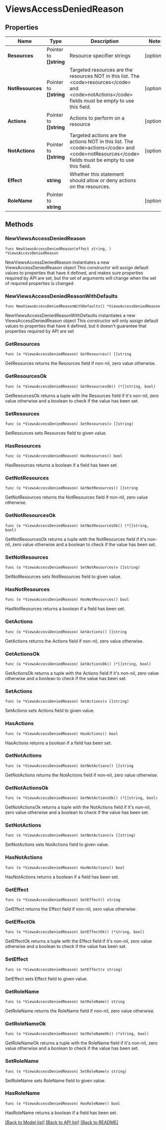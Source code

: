 # ViewsAccessDeniedReason

## Properties

Name | Type | Description | Notes
------------ | ------------- | ------------- | -------------
**Resources** | Pointer to **[]string** | Resource specifier strings | [optional] 
**NotResources** | Pointer to **[]string** | Targeted resources are the resources NOT in this list. The &lt;code&gt;resources&lt;/code&gt; and &lt;code&gt;notActions&lt;/code&gt; fields must be empty to use this field. | [optional] 
**Actions** | Pointer to **[]string** | Actions to perform on a resource | [optional] 
**NotActions** | Pointer to **[]string** | Targeted actions are the actions NOT in this list. The &lt;code&gt;actions&lt;/code&gt; and &lt;code&gt;notResources&lt;/code&gt; fields must be empty to use this field. | [optional] 
**Effect** | **string** | Whether this statement should allow or deny actions on the resources. | 
**RoleName** | Pointer to **string** |  | [optional] 

## Methods

### NewViewsAccessDeniedReason

`func NewViewsAccessDeniedReason(effect string, ) *ViewsAccessDeniedReason`

NewViewsAccessDeniedReason instantiates a new ViewsAccessDeniedReason object
This constructor will assign default values to properties that have it defined,
and makes sure properties required by API are set, but the set of arguments
will change when the set of required properties is changed

### NewViewsAccessDeniedReasonWithDefaults

`func NewViewsAccessDeniedReasonWithDefaults() *ViewsAccessDeniedReason`

NewViewsAccessDeniedReasonWithDefaults instantiates a new ViewsAccessDeniedReason object
This constructor will only assign default values to properties that have it defined,
but it doesn't guarantee that properties required by API are set

### GetResources

`func (o *ViewsAccessDeniedReason) GetResources() []string`

GetResources returns the Resources field if non-nil, zero value otherwise.

### GetResourcesOk

`func (o *ViewsAccessDeniedReason) GetResourcesOk() (*[]string, bool)`

GetResourcesOk returns a tuple with the Resources field if it's non-nil, zero value otherwise
and a boolean to check if the value has been set.

### SetResources

`func (o *ViewsAccessDeniedReason) SetResources(v []string)`

SetResources sets Resources field to given value.

### HasResources

`func (o *ViewsAccessDeniedReason) HasResources() bool`

HasResources returns a boolean if a field has been set.

### GetNotResources

`func (o *ViewsAccessDeniedReason) GetNotResources() []string`

GetNotResources returns the NotResources field if non-nil, zero value otherwise.

### GetNotResourcesOk

`func (o *ViewsAccessDeniedReason) GetNotResourcesOk() (*[]string, bool)`

GetNotResourcesOk returns a tuple with the NotResources field if it's non-nil, zero value otherwise
and a boolean to check if the value has been set.

### SetNotResources

`func (o *ViewsAccessDeniedReason) SetNotResources(v []string)`

SetNotResources sets NotResources field to given value.

### HasNotResources

`func (o *ViewsAccessDeniedReason) HasNotResources() bool`

HasNotResources returns a boolean if a field has been set.

### GetActions

`func (o *ViewsAccessDeniedReason) GetActions() []string`

GetActions returns the Actions field if non-nil, zero value otherwise.

### GetActionsOk

`func (o *ViewsAccessDeniedReason) GetActionsOk() (*[]string, bool)`

GetActionsOk returns a tuple with the Actions field if it's non-nil, zero value otherwise
and a boolean to check if the value has been set.

### SetActions

`func (o *ViewsAccessDeniedReason) SetActions(v []string)`

SetActions sets Actions field to given value.

### HasActions

`func (o *ViewsAccessDeniedReason) HasActions() bool`

HasActions returns a boolean if a field has been set.

### GetNotActions

`func (o *ViewsAccessDeniedReason) GetNotActions() []string`

GetNotActions returns the NotActions field if non-nil, zero value otherwise.

### GetNotActionsOk

`func (o *ViewsAccessDeniedReason) GetNotActionsOk() (*[]string, bool)`

GetNotActionsOk returns a tuple with the NotActions field if it's non-nil, zero value otherwise
and a boolean to check if the value has been set.

### SetNotActions

`func (o *ViewsAccessDeniedReason) SetNotActions(v []string)`

SetNotActions sets NotActions field to given value.

### HasNotActions

`func (o *ViewsAccessDeniedReason) HasNotActions() bool`

HasNotActions returns a boolean if a field has been set.

### GetEffect

`func (o *ViewsAccessDeniedReason) GetEffect() string`

GetEffect returns the Effect field if non-nil, zero value otherwise.

### GetEffectOk

`func (o *ViewsAccessDeniedReason) GetEffectOk() (*string, bool)`

GetEffectOk returns a tuple with the Effect field if it's non-nil, zero value otherwise
and a boolean to check if the value has been set.

### SetEffect

`func (o *ViewsAccessDeniedReason) SetEffect(v string)`

SetEffect sets Effect field to given value.


### GetRoleName

`func (o *ViewsAccessDeniedReason) GetRoleName() string`

GetRoleName returns the RoleName field if non-nil, zero value otherwise.

### GetRoleNameOk

`func (o *ViewsAccessDeniedReason) GetRoleNameOk() (*string, bool)`

GetRoleNameOk returns a tuple with the RoleName field if it's non-nil, zero value otherwise
and a boolean to check if the value has been set.

### SetRoleName

`func (o *ViewsAccessDeniedReason) SetRoleName(v string)`

SetRoleName sets RoleName field to given value.

### HasRoleName

`func (o *ViewsAccessDeniedReason) HasRoleName() bool`

HasRoleName returns a boolean if a field has been set.


[[Back to Model list]](../README.md#documentation-for-models) [[Back to API list]](../README.md#documentation-for-api-endpoints) [[Back to README]](../README.md)


